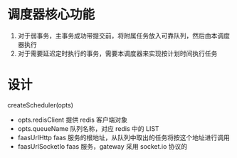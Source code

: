调度器核心功能
============

1. 对于弱事务，主事务成功带提交前，将附属任务放入可靠队列，然后由本调度器执行
2. 对于需要延迟定时执行的事务，需要本调度器来实现按计划时间执行任务

设计
====

createScheduler(opts)

- opts.redisClient 提供 redis 客户端对象
- opts.queueName 队列名称，对应 redis 中的 LIST
- faasUrlHttp faas 服务的根地址，从队列中取出的任务将按这个地址进行调用
- faasUrlSocketIo faas 服务，gateway 采用 socket.io 协议的
